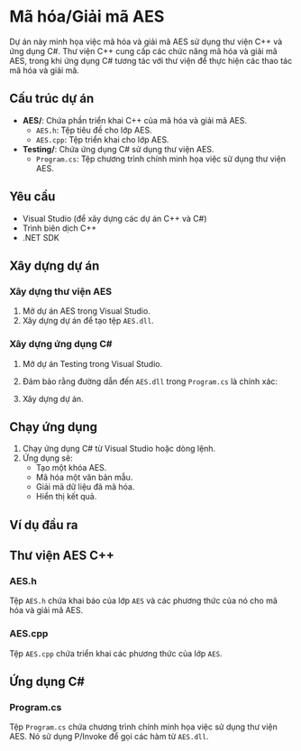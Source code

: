 # Mã hóa/Giải mã AES

Dự án này minh họa việc mã hóa và giải mã AES sử dụng thư viện C++ và ứng dụng C#. Thư viện C++ cung cấp các chức năng mã hóa và giải mã AES, trong khi ứng dụng C# tương tác với thư viện để thực hiện các thao tác mã hóa và giải mã.

## Cấu trúc dự án

- **AES/**: Chứa phần triển khai C++ của mã hóa và giải mã AES.
  - `AES.h`: Tệp tiêu đề cho lớp AES.
  - `AES.cpp`: Tệp triển khai cho lớp AES.
- **Testing/**: Chứa ứng dụng C# sử dụng thư viện AES.
  - `Program.cs`: Tệp chương trình chính minh họa việc sử dụng thư viện AES.

## Yêu cầu

- Visual Studio (để xây dựng các dự án C++ và C#)
- Trình biên dịch C++
- .NET SDK

## Xây dựng dự án

### Xây dựng thư viện AES

1. Mở dự án AES trong Visual Studio.
2. Xây dựng dự án để tạo tệp `AES.dll`.

### Xây dựng ứng dụng C#

1. Mở dự án Testing trong Visual Studio.
2. Đảm bảo rằng đường dẫn đến `AES.dll` trong `Program.cs` là chính xác:
    
3. Xây dựng dự án.

## Chạy ứng dụng

1. Chạy ứng dụng C# từ Visual Studio hoặc dòng lệnh.
2. Ứng dụng sẽ:
   - Tạo một khóa AES.
   - Mã hóa một văn bản mẫu.
   - Giải mã dữ liệu đã mã hóa.
   - Hiển thị kết quả.

## Ví dụ đầu ra

## Thư viện AES C++

### AES.h

Tệp `AES.h` chứa khai báo của lớp `AES` và các phương thức của nó cho mã hóa và giải mã AES.

### AES.cpp

Tệp `AES.cpp` chứa triển khai các phương thức của lớp `AES`.

## Ứng dụng C#

### Program.cs

Tệp `Program.cs` chứa chương trình chính minh họa việc sử dụng thư viện AES. Nó sử dụng P/Invoke để gọi các hàm từ `AES.dll`.

